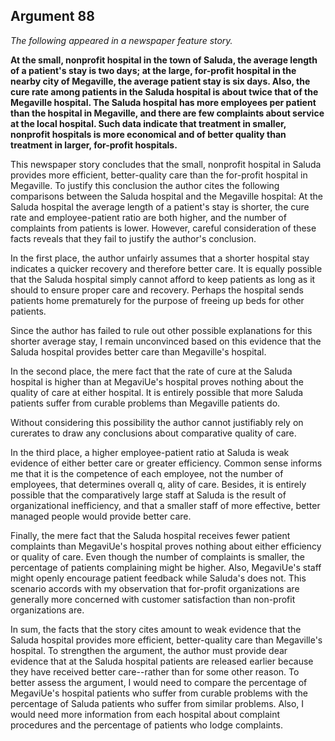 
Argument 88
---------------------------

*The following appeared in a newspaper feature story.*

**At the small, nonprofit hospital in the town of Saluda, the average length of a patient's stay is
two days; at the large, for-profit hospital in the nearby city of Megaville, the average patient
stay is six days. Also, the cure rate among patients in the Saluda hospital is about twice that of
the Megaville hospital. The Saluda hospital has more employees per patient than the hospital
in Megaville, and there are few complaints about service at the local hospital. Such data
indicate that treatment in smaller, nonprofit hospitals is more economical and of better quality
than treatment in larger, for-profit hospitals.**


This newspaper story concludes that the small, nonprofit hospital in Saluda provides more
efficient, better-quality care than the for-profit hospital in Megaville. To justify this conclusion
the author cites the following comparisons between the Saluda hospital and the Megaville
hospital: At the Saluda hospital the average length of a patient's stay is shorter, the cure rate
and employee-patient ratio are both higher, and the number of complaints from patients is
lower. However, careful consideration of these facts reveals that they fail to justify the author's
conclusion.

In the first place, the author unfairly assumes that a shorter hospital stay indicates a quicker
recovery and therefore better care. It is equally possible that the Saluda hospital simply cannot
afford to keep patients as long as it should to ensure proper care and recovery. Perhaps the
hospital sends patients home prematurely for the purpose of freeing up beds for other patients.

Since the author has failed to rule out other possible explanations for this shorter average stay,
I remain unconvinced based on this evidence that the Saluda hospital provides better care
than Megaville's hospital.

In the second place, the mere fact that the rate of cure at the Saluda hospital is higher than
at MegaviUe's hospital proves nothing about the quality of care at either hospital. It is entirely
possible that more Saluda patients suffer from curable problems than Megaville patients do.

Without considering this possibility the author cannot justifiably rely on curerates to draw any
conclusions about comparative quality of care.

In the third place, a higher employee-patient ratio at Saluda is weak evidence of either better
care or greater efficiency. Common sense informs me that it is the competence of each
employee, not the number of employees, that determines overall q, ality of care. Besides, it is
entirely possible that the comparatively large staff at Saluda is the result of organizational
inefficiency, and that a smaller staff of more effective, better managed people would provide
better care.

Finally, the mere fact that the Saluda hospital receives fewer patient complaints than
MegaviUe's hospital proves nothing about either efficiency or quality of care. Even though the
number of complaints is smaller, the percentage of patients complaining might be higher. Also,
MegaviUe's staff might openly encourage patient feedback while Saluda's does not. This
scenario accords with my observation that for-profit organizations are generally more
concerned with customer satisfaction than non-profit organizations are.

In sum, the facts that the story cites amount to weak evidence that the Saluda hospital
provides more efficient, better-quality care than Megaville's hospital. To strengthen the
argument, the author must provide dear evidence that at the Saluda hospital patients are
released earlier because they have received better care--rather than for some other reason. To
better assess the argument, I would need to compare the percentage of MegaviUe's hospital
patients who suffer from curable problems with the percentage of Saluda patients who suffer
from similar problems. Also, I would need more information from each hospital about complaint
procedures and the percentage of patients who lodge complaints.

